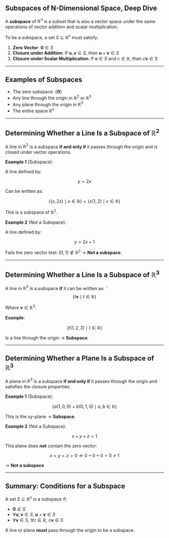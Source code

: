 ## **Subspaces of N-Dimensional Space, Deep Dive**

A **subspace** of $`\mathbb{R}^n`$ is a subset that is also a vector space under the same operations of vector addition and scalar multiplication.

To be a subspace, a set $`S \subseteq \mathbb{R}^n`$ must satisfy:

1. **Zero Vector**: $`\mathbf{0} \in S`$
2. **Closure under Addition**: If $`\mathbf{u}, \mathbf{v} \in S`$, then $`\mathbf{u} + \mathbf{v} \in S`$
3. **Closure under Scalar Multiplication**: If $`\mathbf{v} \in S`$ and $`c \in \mathbb{R}`$, then $`c\mathbf{v} \in S`$

---

## **Examples of Subspaces**

* The zero subspace: $`\{ \mathbf{0} \}`$
* Any line through the origin in $`\mathbb{R}^2`$ or $`\mathbb{R}^3`$
* Any plane through the origin in $`\mathbb{R}^3`$
* The entire space $`\mathbb{R}^n`$

---

## **Determining Whether a Line Is a Subspace of $`\mathbb{R}^2`$**

A line in $`\mathbb{R}^2`$ is a subspace **if and only if** it passes through the origin and is closed under vector operations.

**Example 1** (Subspace):

A line defined by:

$$
y = 2x
$$

Can be written as:

$$
\{ (x, 2x) \mid x \in \mathbb{R} \} = \{ x(1, 2) \mid x \in \mathbb{R} \}
$$

This is a subspace of $`\mathbb{R}^2`$.

**Example 2** (Not a Subspace):

A line defined by:

$$
y = 2x + 1
$$

Fails the zero vector test: $`(0, 1) \notin \mathbb{R}^2`$ → **Not a subspace**.

---

## **Determining Whether a Line Is a Subspace of $`\mathbb{R}^3`$**

A line in $`\mathbb{R}^3`$ is a subspace **if** it can be written as:
``
$$
\{ t\mathbf{v} \mid t \in \mathbb{R} \}
$$

Where $`\mathbf{v} \in \mathbb{R}^3`$.

**Example**:

$$
\{ t(1, 2, 3) \mid t \in \mathbb{R} \}
$$

Is a line through the origin → **Subspace**.

---

## **Determining Whether a Plane Is a Subspace of $`\mathbb{R}^3`$**

A plane in $`\mathbb{R}^3`$ is a subspace **if and only if** it passes through the origin and satisfies the closure properties.

**Example 1** (Subspace):

$$
\{ a(1, 0, 0) + b(0, 1, 0) \mid a, b \in \mathbb{R} \}
$$

This is the $xy$-plane → **Subspace**.

**Example 2** (Not a Subspace):

$$
x + y + z = 1
$$

This plane does **not** contain the zero vector:

$$
x = y = z = 0 \Rightarrow 0 + 0 + 0 = 0 \neq 1
$$

→ **Not a subspace**

---

## **Summary: Conditions for a Subspace**

A set $`S \subseteq \mathbb{R}^n`$ is a subspace if:

* $`\mathbf{0} \in S`$
* $`\forall \mathbf{u}, \mathbf{v} \in S,\ \mathbf{u} + \mathbf{v} \in S`$
* $`\forall \mathbf{v} \in S,\ \forall c \in \mathbb{R},\ c\mathbf{v} \in S`$

A line or plane **must** pass through the origin to be a subspace.
